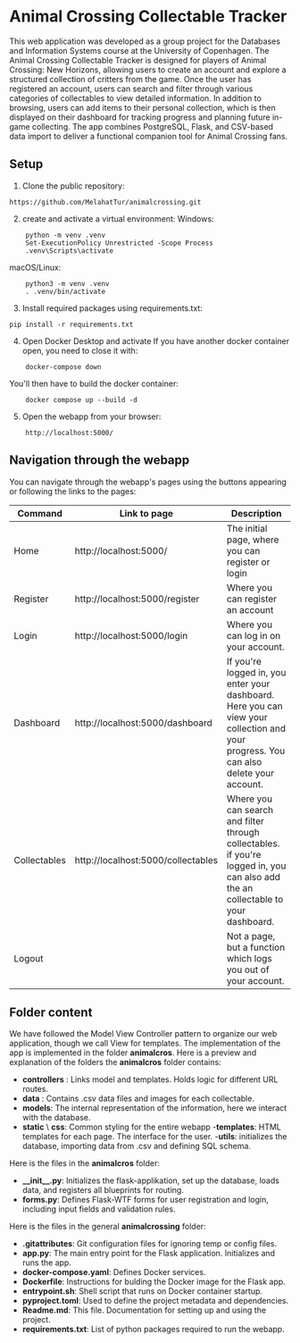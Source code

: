 
# Animal Crossing Collectable Tracker
This web application was developed as a group project for the Databases and Information Systems course at the University of Copenhagen.
The Animal Crossing Collectable Tracker is designed for players of Animal Crossing: New Horizons, allowing users to create an account and explore a structured collection of critters from the game. Once the user has registered an account, users can search and filter through various categories of collectables to view detailed information.
In addition to browsing, users can add items to their personal collection, which is then displayed on their dashboard for tracking progress and planning future in-game collecting.
The app combines PostgreSQL, Flask, and CSV-based data import to deliver a functional companion tool for Animal Crossing fans.

## Setup

1. Clone the public repository:
```shell
https://github.com/MelahatTur/animalcrossing.git
```

2. create and activate a virtual environment:
Windows:
```shell
    python -m venv .venv
    Set-ExecutionPolicy Unrestricted -Scope Process
    .venv\Scripts\activate
```

macOS/Linux:
```shell
    python3 -m venv .venv
    . .venv/bin/activate
```

3. Install required packages using requirements.txt:
```shell
pip install -r requirements.txt
```

4. Open Docker Desktop and activate
If you have another docker container open, you need to close it with:
```shell
    docker-compose down
```

You'll then have to build the docker container:
```shell
    docker compose up --build -d
```

5. Open the webapp from your browser:
```shell
    http://localhost:5000/
```
## Navigation through the webapp
You can navigate through the webapp's pages using the buttons appearing or following the links to the pages:

|Command                |Link to page                      |Description                                                   |
|-----------------------|----------------------------------|--------------------------------------------------------------| 
|Home                   |http://localhost:5000/            |The initial page, where you can register or login             |
|Register               |http://localhost:5000/register    |Where you can register an account                             |
|Login                  |http://localhost:5000/login       |Where you can log in on your account.                         |
|Dashboard              |http://localhost:5000/dashboard   |If you're logged in, you enter your dashboard. Here you can view your collection and your progress. You can also delete your account.                |
|Collectables           |http://localhost:5000/collectables| Where you can search and filter through collectables. if you're logged in, you can also add the an collectable to your dashboard.                |
|Logout                 |                                  |Not a page, but a function which logs you out of your account.|

## Folder content
We have followed the Model View Controller pattern to organize our web application, though we call View for templates. The implementation of the app is implemented in the folder __animalcros__. Here is a preview and explanation of the folders the __animalcros__ folder contains:
- __controllers__ : Links model and templates. Holds logic for different URL routes.
- __data__ : Contains .csv data files and images for each collectable.
- __models__: The internal representation of the information, here we interact with the database.
- __static__ \ __css__: Common styling for the entire webapp
-__templates__: HTML templates for each page. The interface for the user.
-__utils__: initializes the database, importing data from .csv and defining SQL schema.

Here is the files in the __animalcros__ folder:
- __\_\_init\_\_.py__: Initializes the flask-applikation, set up the database, loads data, and registers all blueprints for routing.
- __forms.py__: Defines Flask-WTF forms for user registration and login, including input fields and validation rules.

Here is the files in the general __animalcrossing__ folder:
- __.gitattributes__: Git configuration files for ignoring temp or config files.
- __app.py__: The main entry point for the Flask application. Initializes and runs the app.
- __docker-compose.yaml__: Defines Docker services.
- __Dockerfile__: Instructions for bulding the Docker image for the Flask app.
- __entrypoint.sh__: Shell script that runs on Docker container startup.
- __pyproject.toml__: Used to define the project metadata and dependencies.
- __Readme.md__: This file. Documentation for setting up and using the project.
- __requirements.txt__: List of python packages required to run the webapp.